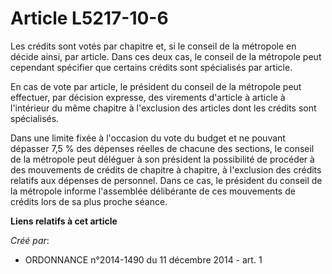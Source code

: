 # Article L5217-10-6

Les crédits sont votés par chapitre et, si le conseil de la métropole en décide ainsi, par article. Dans ces deux cas, le
conseil de la métropole peut cependant spécifier que certains crédits sont spécialisés par article.

En cas de vote par article, le président du conseil de la métropole peut effectuer, par décision expresse, des virements
d'article à article à l'intérieur du même chapitre à l'exclusion des articles dont les crédits sont spécialisés.

Dans une limite fixée à l'occasion du vote du budget et ne pouvant dépasser 7,5 % des dépenses réelles de chacune des
sections, le conseil de la métropole peut déléguer à son président la possibilité de procéder à des mouvements de crédits de
chapitre à chapitre, à l'exclusion des crédits relatifs aux dépenses de personnel. Dans ce cas, le président du conseil de la
métropole informe l'assemblée délibérante de ces mouvements de crédits lors de sa plus proche séance.

**Liens relatifs à cet article**

_Créé par_:

  - ORDONNANCE n°2014-1490 du 11 décembre 2014 - art. 1
